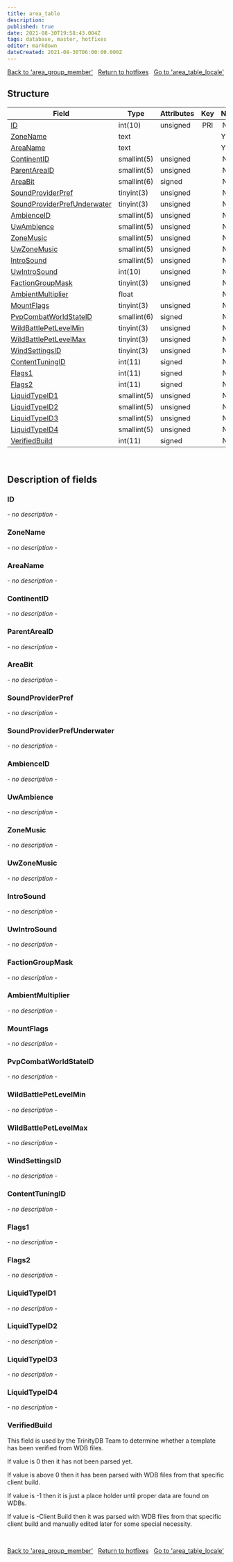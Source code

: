 ```yaml
---
title: area_table
description: 
published: true
date: 2021-08-30T19:58:43.004Z
tags: database, master, hotfixes
editor: markdown
dateCreated: 2021-08-30T06:00:00.000Z
---
```


<a href="https://dev.trinitycore.info/en/database/master/hotfixes/area_group_member" class="mt-5 v-btn v-btn--depressed v-btn--flat v-btn--outlined theme--light v-size--default darkblue--text text--lighten-3"><span class="v-btn__content"><i aria-hidden="true" class="v-icon notranslate v-icon--left mdi mdi-arrow-left theme--light"></i><span>Back to 'area_group_member'</span></span></a>&nbsp;&nbsp;&nbsp;<a href="https://dev.trinitycore.info/en/database/master/hotfixes/home" class="mt-5 v-btn v-btn--depressed v-btn--flat v-btn--outlined theme--light v-size--default darkblue--text text--lighten-3"><span class="v-btn__content"><i aria-hidden="true" class="v-icon notranslate v-icon--left mdi mdi-home-outline theme--light"></i><span>Return to hotfixes</span></span></a>&nbsp;&nbsp;&nbsp;<a href="https://dev.trinitycore.info/en/database/master/hotfixes/area_table_locale" class="mt-5 v-btn v-btn--depressed v-btn--flat v-btn--outlined theme--light v-size--default darkblue--text text--lighten-3"><span class="v-btn__content"><span>Go to 'area_table_locale'</span><i aria-hidden="true" class="v-icon notranslate v-icon--right mdi mdi-arrow-right theme--light"></i></span></a>

## Structure

| Field | Type | Attributes | Key | Null | Default | Extra | Comment |
| --- | --- | --- | :---: | :---: | --- | --- | --- |
| [ID](#id) | int(10) | unsigned | PRI | NO | 0 |  |  |
| [ZoneName](#zonename) | text |  |  | YES | NULL |  |  |
| [AreaName](#areaname) | text |  |  | YES | NULL |  |  |
| [ContinentID](#continentid) | smallint(5) | unsigned |  | NO | 0 |  |  |
| [ParentAreaID](#parentareaid) | smallint(5) | unsigned |  | NO | 0 |  |  |
| [AreaBit](#areabit) | smallint(6) | signed |  | NO | 0 |  |  |
| [SoundProviderPref](#soundproviderpref) | tinyint(3) | unsigned |  | NO | 0 |  |  |
| [SoundProviderPrefUnderwater](#soundproviderprefunderwater) | tinyint(3) | unsigned |  | NO | 0 |  |  |
| [AmbienceID](#ambienceid) | smallint(5) | unsigned |  | NO | 0 |  |  |
| [UwAmbience](#uwambience) | smallint(5) | unsigned |  | NO | 0 |  |  |
| [ZoneMusic](#zonemusic) | smallint(5) | unsigned |  | NO | 0 |  |  |
| [UwZoneMusic](#uwzonemusic) | smallint(5) | unsigned |  | NO | 0 |  |  |
| [IntroSound](#introsound) | smallint(5) | unsigned |  | NO | 0 |  |  |
| [UwIntroSound](#uwintrosound) | int(10) | unsigned |  | NO | 0 |  |  |
| [FactionGroupMask](#factiongroupmask) | tinyint(3) | unsigned |  | NO | 0 |  |  |
| [AmbientMultiplier](#ambientmultiplier) | float |  |  | NO | 0 |  |  |
| [MountFlags](#mountflags) | tinyint(3) | unsigned |  | NO | 0 |  |  |
| [PvpCombatWorldStateID](#pvpcombatworldstateid) | smallint(6) | signed |  | NO | 0 |  |  |
| [WildBattlePetLevelMin](#wildbattlepetlevelmin) | tinyint(3) | unsigned |  | NO | 0 |  |  |
| [WildBattlePetLevelMax](#wildbattlepetlevelmax) | tinyint(3) | unsigned |  | NO | 0 |  |  |
| [WindSettingsID](#windsettingsid) | tinyint(3) | unsigned |  | NO | 0 |  |  |
| [ContentTuningID](#contenttuningid) | int(11) | signed |  | NO | 0 |  |  |
| [Flags1](#flags1) | int(11) | signed |  | NO | 0 |  |  |
| [Flags2](#flags2) | int(11) | signed |  | NO | 0 |  |  |
| [LiquidTypeID1](#liquidtypeid1) | smallint(5) | unsigned |  | NO | 0 |  |  |
| [LiquidTypeID2](#liquidtypeid2) | smallint(5) | unsigned |  | NO | 0 |  |  |
| [LiquidTypeID3](#liquidtypeid3) | smallint(5) | unsigned |  | NO | 0 |  |  |
| [LiquidTypeID4](#liquidtypeid4) | smallint(5) | unsigned |  | NO | 0 |  |  |
| [VerifiedBuild](#verifiedbuild) | int(11) | signed |  | NO | 0 |  |  |
&nbsp;
## Description of fields

### ID
*- no description -*
&nbsp;

### ZoneName
*- no description -*
&nbsp;

### AreaName
*- no description -*
&nbsp;

### ContinentID
*- no description -*
&nbsp;

### ParentAreaID
*- no description -*
&nbsp;

### AreaBit
*- no description -*
&nbsp;

### SoundProviderPref
*- no description -*
&nbsp;

### SoundProviderPrefUnderwater
*- no description -*
&nbsp;

### AmbienceID
*- no description -*
&nbsp;

### UwAmbience
*- no description -*
&nbsp;

### ZoneMusic
*- no description -*
&nbsp;

### UwZoneMusic
*- no description -*
&nbsp;

### IntroSound
*- no description -*
&nbsp;

### UwIntroSound
*- no description -*
&nbsp;

### FactionGroupMask
*- no description -*
&nbsp;

### AmbientMultiplier
*- no description -*
&nbsp;

### MountFlags
*- no description -*
&nbsp;

### PvpCombatWorldStateID
*- no description -*
&nbsp;

### WildBattlePetLevelMin
*- no description -*
&nbsp;

### WildBattlePetLevelMax
*- no description -*
&nbsp;

### WindSettingsID
*- no description -*
&nbsp;

### ContentTuningID
*- no description -*
&nbsp;

### Flags1
*- no description -*
&nbsp;

### Flags2
*- no description -*
&nbsp;

### LiquidTypeID1
*- no description -*
&nbsp;

### LiquidTypeID2
*- no description -*
&nbsp;

### LiquidTypeID3
*- no description -*
&nbsp;

### LiquidTypeID4
*- no description -*
&nbsp;

### VerifiedBuild
This field is used by the TrinityDB Team to determine whether a template has been verified from WDB files.

If value is 0 then it has not been parsed yet.

If value is above 0 then it has been parsed with WDB files from that specific client build.

If value is -1 then it is just a place holder until proper data are found on WDBs.

If value is -Client Build then it was parsed with WDB files from that specific client build and manually edited later for some special necessity.

&nbsp;

<a href="https://dev.trinitycore.info/en/database/master/hotfixes/area_group_member" class="mt-5 v-btn v-btn--depressed v-btn--flat v-btn--outlined theme--light v-size--default darkblue--text text--lighten-3"><span class="v-btn__content"><i aria-hidden="true" class="v-icon notranslate v-icon--left mdi mdi-arrow-left theme--light"></i><span>Back to 'area_group_member'</span></span></a>&nbsp;&nbsp;&nbsp;<a href="https://dev.trinitycore.info/en/database/master/hotfixes/home" class="mt-5 v-btn v-btn--depressed v-btn--flat v-btn--outlined theme--light v-size--default darkblue--text text--lighten-3"><span class="v-btn__content"><i aria-hidden="true" class="v-icon notranslate v-icon--left mdi mdi-home-outline theme--light"></i><span>Return to hotfixes</span></span></a>&nbsp;&nbsp;&nbsp;<a href="https://dev.trinitycore.info/en/database/master/hotfixes/area_table_locale" class="mt-5 v-btn v-btn--depressed v-btn--flat v-btn--outlined theme--light v-size--default darkblue--text text--lighten-3"><span class="v-btn__content"><span>Go to 'area_table_locale'</span><i aria-hidden="true" class="v-icon notranslate v-icon--right mdi mdi-arrow-right theme--light"></i></span></a>

